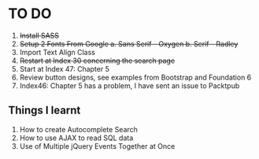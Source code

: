 # TO DO
1. <del>Install SASS</del>
2. <del>Setup 2 Fonts From Google
	a. Sans Serif - Oxygen
	b. Serif - Radley</del>
3. Import Text Align Class
4. <del>Restart at Index 30 concerning the search page</del>
5. Start at Index 47: Chapter 5
6. Review button designs, see examples from Bootstrap and Foundation 6
7. Index46: Chapter 5 has a problem, I have sent an issue to Packtpub

## Things I learnt
1. How to create Autocomplete Search
2. How to use AJAX to read SQL data
3. Use of Multiple jQuery Events Together at Once